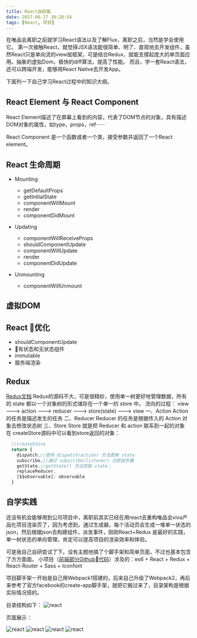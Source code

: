 ```yaml
---
title: React自研篇
date: 2017-06-27 10:20:54
tags: [React, 项目]
---
```


在唯品会离职之前就学习React语法以及了解Flux，离职之后，当然是学会使用它。
第一次接触React，就觉得JSX语法能很简单、明了、直观地去开发组件，虽然React只是单向流的view层框架，可是结合Redux，就能支撑起庞大的单页面应用。抽象的虚拟Dom，极快的diff算法，提高了性能。
而且，学一套React语法，还可以跨端开发，能够用React Native去开发App。

下面列一下自己学习React过程中的知识大纲。
<!--more-->

## React Element 与 React Component
React Element描述了在屏幕上看到的内容，代表了DOM节点的对象，具有描述DOM对象的属性，如type，props，ref······

React Component 是一个函数或者一个类，接受参数并返回了一个React element。

## React 生命周期

+ Mounting
    - getDefaultProps
    - getInitialState
    - componentWillMount
    - render
    - componentDidMount

+ Updating
    - componentWillReceiveProps
    - shouldComponentUpdate
    - componentWillUpdate
    - render
    - componentDidUpdate

+ Unmounting
    - componentWillUnmount

## 虚拟DOM

## React 优化
+ shouldComponentUpdate
+ 有状态和无状态组件
+ immutable
+ 服务端渲染

## Redux
[Redux文档](http://www.redux.org.cn/docs/react-redux/quick-start.html)
Redux的源码不大，可是很精妙，使用单一树更好地管理数据，所有的 state 都以一个对象树的形式储存在一个单一的 store 中。
流向的过程：
view ---> action ---> reducer ---> store(state) ---> view
一、Action
Action 的任务是描述发生的任务
二、Reducer
Reducer 的任务是根据传入的 Action 对象去修改状态树
三、Store
Store 就是把 Reducer 和 action 联系到一起的对象
在 createStore源码中可以看到store返回的对象：
```javascript
  //createStore
  return {
    dispatch,//提供 dispatch(action) 方法更新 state
    subscribe,//通过 subscribe(listener) 注册监听器
    getState,//getState() 方法获取 state；
    replaceReducer,
    [$$observable]: observable
  }
```

## 自学实践
还没有机会能够用到公司项目中，离职前其实已经在用react去重构唯品会viva产品化项目渲染页了，因为考虑到，通过生成器，每个活动页会生成一堆单一状态的json，然后根据json去构建组件，派发事件，刚刚React+Redux 是最好的实践，单一树状态的单向管理，肯定可以提高项目的渲染效率和体验。

可是我自己自研尝试了下。没有主题地搞了个脚手架和简单页面，不过也基本包含了方方面面。
小项目（[前端部分Github代码](https://github.com/guanlinwu/reduxplatform/tree/v3.0/fontend)）涉及的：es6 + React + Redux + React-Router + Sass + Iconfont

项目脚手架一开始是自己用Webpack1搭建的，后来自己升级了Webpack2，再后来参考了官方facebook的create-app脚手架，就把它搬过来了，目录架构是根据实际情况搭的。

目录结构如下：
![react](/images/react_1.png)

页面展示：

![react](/images/react_4.png)
![react](/images/react_3.png)
![react](/images/react_5.png)
![react](/images/react_2.png)